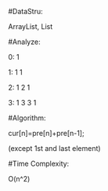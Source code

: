  
#DataStru: 

ArrayList, List

#Analyze: 

0: 1

1: 1 1

2: 1 2 1

3: 1 3 3 1

#Algorithm: 

cur[n]=pre[n]+pre[n-1];  

(except 1st and last element)

#Time Complexity: 

O(n^2)

